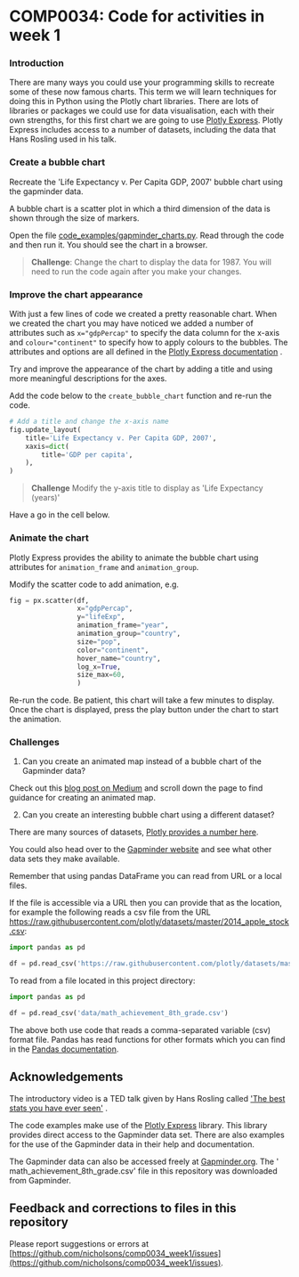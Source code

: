 # COMP0034: Code for activities in week 1

### Introduction

There are many ways you could use your programming skills to recreate some of these now famous charts. This term we will
learn techniques for doing this in Python using the Plotly chart libraries. There are lots of libraries or packages we
could use for data visualisation, each with their own strengths, for this first chart we are going to
use [Plotly Express](https://plotly.com/python/plotly-express/). Plotly Express includes access to a number of datasets,
including the data that Hans Rosling used in his talk.

### Create a bubble chart

Recreate the 'Life Expectancy v. Per Capita GDP, 2007' bubble chart using the gapminder data.

A bubble chart is a scatter plot in which a third dimension of the data is shown through the size of markers.

Open the file [code_examples/gapminder_charts.py](code_examples/gapminder_charts.py). Read through the code and then run
it. You should see the chart in a browser.

> **Challenge**: Change the chart to display the data for 1987. You will need to run the code again after you make your changes.

### Improve the chart appearance

With just a few lines of code we created a pretty reasonable chart. When we created the chart you may have noticed we
added a number of attributes such as `x="gdpPercap"` to specify the data column for the x-axis and `colour="continent"`
to specify how to apply colours to the bubbles. The attributes and options are all defined in
the [Plotly Express documentation](https://plotly.com/python-api-reference/generated/plotly.express.scatter.html#plotly.express.scatter)
.

Try and improve the appearance of the chart by adding a title and using more meaningful descriptions for the axes.

Add the code below to the `create_bubble_chart` function and re-run the code.

```python
# Add a title and change the x-axis name
fig.update_layout(
    title='Life Expectancy v. Per Capita GDP, 2007',
    xaxis=dict(
        title='GDP per capita',
    ),
)
```

> **Challenge** Modify the y-axis title to display as 'Life Expectancy (years)'

Have a go in the cell below.

### Animate the chart

Plotly Express provides the ability to animate the bubble chart using attributes for `animation_frame`
and `animation_group`.

Modify the scatter code to add animation, e.g.

```python
fig = px.scatter(df,
                 x="gdpPercap",
                 y="lifeExp",
                 animation_frame="year",
                 animation_group="country",
                 size="pop",
                 color="continent",
                 hover_name="country",
                 log_x=True,
                 size_max=60,
                 )
```

Re-run the code. Be patient, this chart will take a few minutes to display. Once the chart is displayed, press the play
button under the chart to start the animation.

### Challenges

1. Can you create an animated map instead of a bubble chart of the Gapminder data?

Check out this [blog post on Medium](https://medium.com/plotly/introducing-plotly-express-808df010143d) and scroll down
the page to find guidance for creating an animated map.

2. Can you create an interesting bubble chart using a different dataset?

There are many sources of datasets, [Plotly provides a number here](https://plotly.github.io/datasets/).

You could also head over to the [Gapminder website](https://www.gapminder.org/data/) and see what other data sets they
make available.

Remember that using pandas DataFrame you can read from URL or a local files.

If the file is accessible via a URL then you can provide that as the location, for example the following reads a csv
file from the URL https://raw.githubusercontent.com/plotly/datasets/master/2014_apple_stock.csv:

```python
import pandas as pd

df = pd.read_csv('https://raw.githubusercontent.com/plotly/datasets/master/2014_apple_stock.csv')
```

To read from a file located in this project directory:

```python
import pandas as pd

df = pd.read_csv('data/math_achievement_8th_grade.csv')
```

The above both use code that reads a comma-separated variable (csv) format file. Pandas has read functions for other
formats which you can find in
the [Pandas documentation](https://pandas.pydata.org/pandas-docs/stable/user_guide/io.html).

## Acknowledgements

The introductory video is a TED talk given by Hans Rosling
called ['The best stats you have ever seen'](https://www.ted.com/talks/hans_rosling_the_best_stats_you_ve_ever_seen?utm_campaign=tedspread&utm_medium=referral&utm_source=tedcomshare)
.

The code examples make use of the [Plotly Express](https://plotly.com/python/plotly-express/) library. This library
provides direct access to the Gapminder data set. There are also examples for the use of the Gapminder data in their
help and documentation.

The Gapminder data can also be accessed freely at [Gapminder.org](https://www.gapminder.org/data/). The '
math_achievement_8th_grade.csv' file in this repository was downloaded from Gapminder.

## Feedback and corrections to files in this repository

Please report suggestions or errors
at [https://github.com/nicholsons/comp0034_week1/issues](https://github.com/nicholsons/comp0034_week1/issues).

